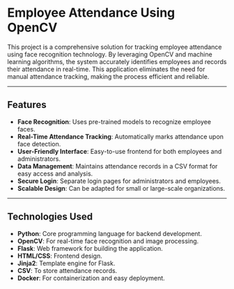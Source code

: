 # Employee Attendance Using OpenCV

This project is a comprehensive solution for tracking employee attendance using face recognition technology. By leveraging OpenCV and machine learning algorithms, the system accurately identifies employees and records their attendance in real-time. This application eliminates the need for manual attendance tracking, making the process efficient and reliable.

---

## Features

- **Face Recognition**: Uses pre-trained models to recognize employee faces.
- **Real-Time Attendance Tracking**: Automatically marks attendance upon face detection.
- **User-Friendly Interface**: Easy-to-use frontend for both employees and administrators.
- **Data Management**: Maintains attendance records in a CSV format for easy access and analysis.
- **Secure Login**: Separate login pages for administrators and employees.
- **Scalable Design**: Can be adapted for small or large-scale organizations.

---

## Technologies Used

- **Python**: Core programming language for backend development.
- **OpenCV**: For real-time face recognition and image processing.
- **Flask**: Web framework for building the application.
- **HTML/CSS**: Frontend design.
- **Jinja2**: Template engine for Flask.
- **CSV**: To store attendance records.
- **Docker**: For containerization and easy deployment.



